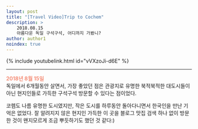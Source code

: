```yaml
---
layout: post
title: "[Travel Video]Trip to Cochem"
description: >
    2018.08.15  
    아름다운 독일 구석구석, 어디까지 가봤니?
author: author1
noindex: true
---
```


{% include youtubelink.html id="vVXzoJi-d6E" %}

***

<span style="color: rgb(245,142,120)"> __2018년 8월 15일__ </span>  
독일에서 6개월동안 살면서, 가장 좋았던 점은 관광지로 유명한 북적북적한 대도시들이 아닌 현지인들로 가득한 구석구석 방문할 수 있다는 점이었다.

코헴도 나름 유명한 도시였지만, 작은 도시를 하루동안 돌아다니면서 한국인을 만난 기억은 없었다. 잘 알려지지 않은 현지인 가득한 이 곳을 블로그 맛집 검색 하나 없이 방문한 것이 왠지모르게 조금 뿌듯하기도 했던 것 같다:)